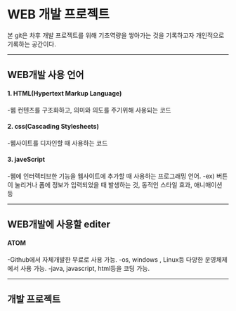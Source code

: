 # WEB 개발 프로젝트
본 git은 차후 개발 프로젝트를 위해 기초역량을 쌓아가는 것을 기록하고자
개인적으로 기록하는 공간이다.

---
  
<h2>WEB개발 사용 언어</h2>  
<h4>1. HTML(Hypertext Markup Language)</h4> 
-웹 컨텐츠를 구조화하고, 의미와 의도를 주기위해 사용되는 코드
<h4>2. css(Cascading Stylesheets)</h4>
-웹사이트를 디자인할 때 사용하는 코드
<h4>3. javeScript</h4>
-웹에 인터렉티브한 기능을 웹사이트에 추가할 때 사용하는 프로그래밍 언어.
-ex) 버튼이 눌리거나 폼에 정보가 입력되었을 때 발생하는 것, 동적인 스타일 효과, 애니매이션 등

---
<h2>WEB개발에 사용할 editer</h2>
<h4>ATOM</h4>
-Github에서 자체개발한 무료로 사용 가능.
-os, windows , Linux등 다양한 운영체제에서 사용 가능.
-java, javascript, html등을 코딩 가능.

---
<h2>개발 프로젝트</h2>


